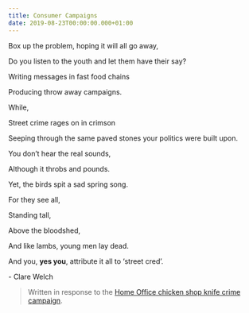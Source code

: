 ```yaml
---
title: Consumer Campaigns
date: 2019-08-23T00:00:00.000+01:00
---
```


Box up the problem, hoping it will all go away,

Do you listen to the youth and let them have their say?

Writing messages in fast food chains

Producing throw away campaigns.

While,

Street crime rages on in crimson

Seeping through the same paved stones your politics were built upon.

You don’t hear the real sounds,

Although it throbs and pounds.

Yet, the birds spit a sad spring song.

For they see all,

Standing tall,

Above the bloodshed,

And like lambs, young men lay dead.

And you, **yes you**, attribute it all to ‘street cred’.

\- Clare Welch

> Written in response to the [Home Office chicken shop knife crime campaign](https://www.theguardian.com/commentisfree/2019/aug/16/chicken-shop-knife-crime-campaign-home-office "Home Office chicken shop knife crime campaign").
